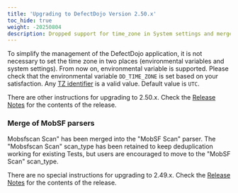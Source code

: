```yaml
---
title: 'Upgrading to DefectDojo Version 2.50.x'
toc_hide: true
weight: -20250804
description: Dropped support for time_zone in System settings and merged MobSF parsers
---
```


To simplify the management of the DefectDojo application, it is not necessary to set the time zone in two places (environmental variables and system settings). From now on, environmental variable is supported.
Please check that the environmental variable `DD_TIME_ZONE` is set based on your satisfaction. Any [TZ identifier](https://en.wikipedia.org/wiki/List_of_tz_database_time_zones) is a valid value. Default value is `UTC`.

There are other instructions for upgrading to 2.50.x. Check the [Release Notes](https://github.com/DefectDojo/django-DefectDojo/releases/tag/2.50.0) for the contents of the release.

### Merge of MobSF parsers

Mobsfscan Scan" has been merged into the "MobSF Scan" parser. The "Mobsfscan Scan" scan_type has been retained to keep deduplication working for existing Tests, but users are encouraged to move to the "MobSF Scan" scan_type.

There are no special instructions for upgrading to 2.49.x. Check the [Release Notes](https://github.com/DefectDojo/django-DefectDojo/releases/tag/2.49.0) for the contents of the release.